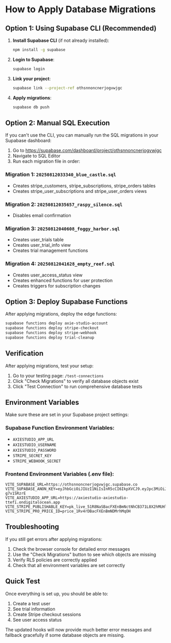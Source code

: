 # How to Apply Database Migrations

## Option 1: Using Supabase CLI (Recommended)

1. **Install Supabase CLI** (if not already installed):
   ```bash
   npm install -g supabase
   ```

2. **Login to Supabase**:
   ```bash
   supabase login
   ```

3. **Link your project**:
   ```bash
   supabase link --project-ref othsnnoncnerjogvwjgc
   ```

4. **Apply migrations**:
   ```bash
   supabase db push
   ```

## Option 2: Manual SQL Execution

If you can't use the CLI, you can manually run the SQL migrations in your Supabase dashboard:

1. Go to https://supabase.com/dashboard/project/othsnnoncnerjogvwjgc
2. Navigate to SQL Editor
3. Run each migration file in order:

### Migration 1: `20250812033340_blue_castle.sql`
- Creates stripe_customers, stripe_subscriptions, stripe_orders tables
- Creates stripe_user_subscriptions and stripe_user_orders views

### Migration 2: `20250812035657_raspy_silence.sql`
- Disables email confirmation

### Migration 3: `20250812040608_foggy_harbor.sql`
- Creates user_trials table
- Creates user_trial_info view
- Creates trial management functions

### Migration 4: `20250812041628_empty_reef.sql`
- Creates user_access_status view
- Creates enhanced functions for user protection
- Creates triggers for subscription changes

## Option 3: Deploy Supabase Functions

After applying migrations, deploy the edge functions:

```bash
supabase functions deploy axie-studio-account
supabase functions deploy stripe-checkout
supabase functions deploy stripe-webhook
supabase functions deploy trial-cleanup
```

## Verification

After applying migrations, test your setup:

1. Go to your testing page: `/test-connections`
2. Click "Check Migrations" to verify all database objects exist
3. Click "Test Connection" to run comprehensive database tests

## Environment Variables

Make sure these are set in your Supabase project settings:

### Supabase Function Environment Variables:
- `AXIESTUDIO_APP_URL`
- `AXIESTUDIO_USERNAME`
- `AXIESTUDIO_PASSWORD`
- `STRIPE_SECRET_KEY`
- `STRIPE_WEBHOOK_SECRET`

### Frontend Environment Variables (.env file):
```env
VITE_SUPABASE_URL=https://othsnnoncnerjogvwjgc.supabase.co
VITE_SUPABASE_ANON_KEY=eyJhbGciOiJIUzI1NiIsInR5cCI6IkpXVCJ9.eyJpc3MiOiJzdXBhYmFzZSIsInJlZiI6Im90aHNubm9uY25lcmpvZ3Z3amdjIiwicm9sZSI6ImFub24iLCJpYXQiOjE3NTIxNTY1NDcsImV4cCI6MjA2NzczMjU0N30.bAYQm2q_LH6xCMXrPsObht6pmFbz966MU-g7v1SRzrE
VITE_AXIESTUDIO_APP_URL=https://axiestudio-axiestudio-ttefi.ondigitalocean.app
VITE_STRIPE_PUBLISHABLE_KEY=pk_live_51R8NaSBacFXEnBmNctNhCB371L8X2hMUHlwLAmxLKZ0yzGyzZxFmNoUeOwAm7M5NeqgePP2uMRp85xHA0BCA98OX00hdoNhjfd
VITE_STRIPE_PRO_PRICE_ID=price_1Rv4rDBacFXEnBmNDMrhMqOH
```

## Troubleshooting

If you still get errors after applying migrations:

1. Check the browser console for detailed error messages
2. Use the "Check Migrations" button to see which objects are missing
3. Verify RLS policies are correctly applied
4. Check that all environment variables are set correctly

## Quick Test

Once everything is set up, you should be able to:
1. Create a test user
2. See trial information
3. Create Stripe checkout sessions
4. See user access status

The updated hooks will now provide much better error messages and fallback gracefully if some database objects are missing.
